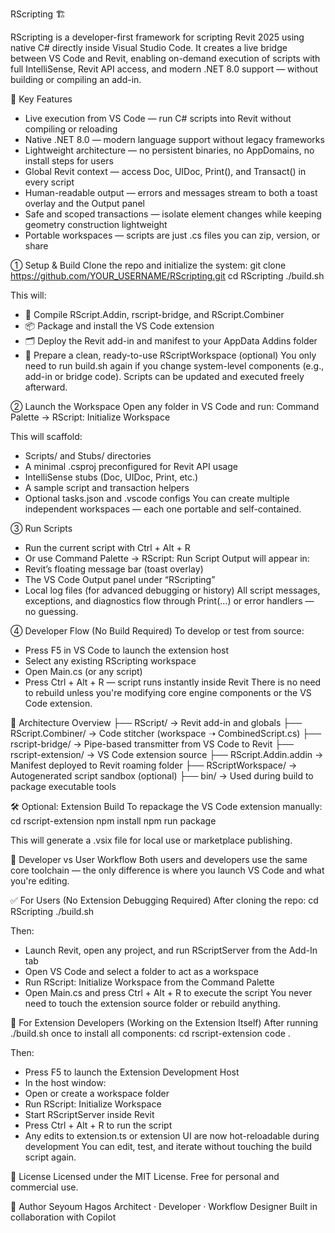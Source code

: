 RScripting 🏗️

RScripting is a developer-first framework for scripting Revit 2025 using native C# directly inside Visual Studio Code. It creates a live bridge between VS Code and Revit, enabling on-demand execution of scripts with full IntelliSense, Revit API access, and modern .NET 8.0 support — without building or compiling an add-in.

🔹 Key Features
- Live execution from VS Code — run C# scripts into Revit without compiling or reloading
- Native .NET 8.0 — modern language support without legacy frameworks
- Lightweight architecture — no persistent binaries, no AppDomains, no install steps for users
- Global Revit context — access Doc, UIDoc, Print(), and Transact() in every script
- Human-readable output — errors and messages stream to both a toast overlay and the Output panel
- Safe and scoped transactions — isolate element changes while keeping geometry construction lightweight
- Portable workspaces — scripts are just .cs files you can zip, version, or share

① Setup & Build
Clone the repo and initialize the system:
git clone https://github.com/YOUR_USERNAME/RScripting.git
cd RScripting
./build.sh


This will:
- 🔧 Compile RScript.Addin, rscript-bridge, and RScript.Combiner
- 📦 Package and install the VS Code extension
- 🗂 Deploy the Revit add-in and manifest to your AppData Addins folder
- 🚀 Prepare a clean, ready-to-use RScriptWorkspace (optional)
You only need to run build.sh again if you change system-level components (e.g., add-in or bridge code).
Scripts can be updated and executed freely afterward.


② Launch the Workspace
Open any folder in VS Code and run:
Command Palette → RScript: Initialize Workspace


This will scaffold:
- Scripts/ and Stubs/ directories
- A minimal .csproj preconfigured for Revit API usage
- IntelliSense stubs (Doc, UIDoc, Print, etc.)
- A sample script and transaction helpers
- Optional tasks.json and .vscode configs
You can create multiple independent workspaces — each one portable and self-contained.


③ Run Scripts
- Run the current script with Ctrl + Alt + R
- Or use Command Palette → RScript: Run Script
Output will appear in:
- Revit’s floating message bar (toast overlay)
- The VS Code Output panel under “RScripting”
- Local log files (for advanced debugging or history)
All script messages, exceptions, and diagnostics flow through Print(...) or error handlers — no guessing.


④ Developer Flow (No Build Required)
To develop or test from source:
- Press F5 in VS Code to launch the extension host
- Select any existing RScripting workspace
- Open Main.cs (or any script)
- Press Ctrl + Alt + R — script runs instantly inside Revit
There is no need to rebuild unless you're modifying core engine components or the VS Code extension.


🧩 Architecture Overview
├── RScript/               → Revit add-in and globals
├── RScript.Combiner/      → Code stitcher (workspace ➝ CombinedScript.cs)
├── rscript-bridge/        → Pipe-based transmitter from VS Code to Revit
├── rscript-extension/     → VS Code extension source
├── RScript.Addin.addin    → Manifest deployed to Revit roaming folder
├── RScriptWorkspace/      → Autogenerated script sandbox (optional)
├── bin/                   → Used during build to package executable tools



🛠 Optional: Extension Build
To repackage the VS Code extension manually:
cd rscript-extension
npm install
npm run package


This will generate a .vsix file for local use or marketplace publishing.

🧪 Developer vs User Workflow
Both users and developers use the same core toolchain — the only difference is where you launch VS Code and what you're editing.

✅ For Users (No Extension Debugging Required)
After cloning the repo:
cd RScripting
./build.sh


Then:
- Launch Revit, open any project, and run RScriptServer from the Add-In tab
- Open VS Code and select a folder to act as a workspace
- Run RScript: Initialize Workspace from the Command Palette
- Open Main.cs and press Ctrl + Alt + R to execute the script
You never need to touch the extension source folder or rebuild anything.


🧩 For Extension Developers (Working on the Extension Itself)
After running ./build.sh once to install all components:
cd rscript-extension
code .


Then:
- Press F5 to launch the Extension Development Host
- In the host window:
- Open or create a workspace folder
- Run RScript: Initialize Workspace
- Start RScriptServer inside Revit
- Press Ctrl + Alt + R to run the script
- Any edits to extension.ts or extension UI are now hot-reloadable during development
You can edit, test, and iterate without touching the build script again.


📄 License
Licensed under the MIT License.
Free for personal and commercial use.

👤 Author
Seyoum Hagos
Architect · Developer · Workflow Designer
Built in collaboration with Copilot
